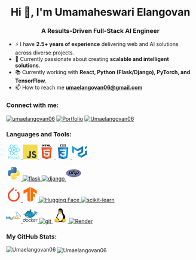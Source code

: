 <h1 align="center">Hi 👋, I'm Umamaheswari Elangovan</h1>
<h3 align="center">A Results-Driven Full-Stack AI Engineer</h3>

<!-- <p align="left"> <img src="https://komarev.com/ghpvc/?username=Umaelangovan06&label=Profile%20views&color=0e75b6&style=flat" alt="Umaelangovan06" /> </p> -->

- ⚡ I have **2.5+ years of experience** delivering web and AI solutions across diverse projects.
- 💬 Currently passionate about creating **scalable and intelligent solutions**.
- 📚 Currently working with **React, Python (Flask/Django), PyTorch, and TensorFlow**.
- 📫 How to reach me **umaelangovan06@gmail.com**

<h3 align="left">Connect with me:</h3>
<p align="left">
<a href="https://linkedin.com/in/umaelangovan06" target="blank"><img align="center" src="https://raw.githubusercontent.com/rahuldkjain/github-profile-readme-generator/master/src/images/icons/Social/linked-in-alt.svg" alt="umaelangovan06" height="30" width="40" /></a>
<a href="https://umaelangovan-portfolio.vercel.app" target="blank"><img align="center" src="https://cdn.jsdelivr.net/npm/simple-icons@3.13.0/icons/vercel.svg" alt="Portfolio" height="30" width="40" /></a>
<a href="https://github.com/Umaelangovan06" target="blank"><img align="center" src="https://www.vectorlogo.zone/logos/github/github-icon.svg" alt="Umaelangovan06" height="30" width="40" /></a>
</p>

<h3 align="left">Languages and Tools:</h3>
<p align="left">
<a href="https://reactjs.org/" target="_blank" rel="noreferrer"> <img src="https://raw.githubusercontent.com/devicons/devicon/master/icons/react/react-original-wordmark.svg" alt="react" width="40" height="40"/> </a>
<a href="https://developer.mozilla.org/en-US/docs/Web/JavaScript" target="_blank" rel="noreferrer"> <img src="https://raw.githubusercontent.com/devicons/devicon/master/icons/javascript/javascript-original.svg" alt="javascript" width="40" height="40"/> </a>
<a href="https://www.w3.org/html/" target="_blank" rel="noreferrer"> <img src="https://raw.githubusercontent.com/devicons/devicon/master/icons/html5/html5-original-wordmark.svg" alt="html5" width="40" height="40"/> </a>
<a href="https://www.w3schools.com/css/" target="_blank" rel="noreferrer"> <img src="https://raw.githubusercontent.com/devicons/devicon/master/icons/css3/css3-original-wordmark.svg" alt="css3" width="40" height="40"/> </a>
<a href="https://mui.com/" target="_blank" rel="noreferrer"> <img src="https://raw.githubusercontent.com/devicons/devicon/master/icons/materialui/materialui-original.svg" alt="materialui" width="40" height="40"/> </a>

<a href="https://www.python.org" target="_blank" rel="noreferrer"> <img src="https://raw.githubusercontent.com/devicons/devicon/master/icons/python/python-original.svg" alt="python" width="40" height="40"/> </a>
<a href="https://flask.palletsprojects.com/" target="_blank" rel="noreferrer"> <img src="https://cdn.jsdelivr.net/gh/devicons/devicon/icons/flask/flask-original.svg" alt="flask" width="40" height="40"/> </a>
<a href="https://www.djangoproject.com/" target="_blank" rel="noreferrer"> <img src="https://cdn.jsdelivr.net/gh/devicons/devicon/icons/django/django-plain.svg" alt="django" width="40" height="40"/> </a>
<a href="https://www.php.net" target="_blank" rel="noreferrer"> <img src="https://raw.githubusercontent.com/devicons/devicon/master/icons/php/php-original.svg" alt="php" width="40" height="40"/> </a>

<a href="https://pytorch.org/" target="_blank" rel="noreferrer"> <img src="https://raw.githubusercontent.com/devicons/devicon/master/icons/pytorch/pytorch-original.svg" alt="pytorch" width="40" height="40"/> </a>
<a href="https://www.tensorflow.org" target="_blank" rel="noreferrer"> <img src="https://raw.githubusercontent.com/devicons/devicon/master/icons/tensorflow/tensorflow-original.svg" alt="tensorflow" width="40" height="40"/> </a>
<a href="https://huggingface.co/" target="_blank" rel="noreferrer"> <img src="https://img.shields.io/badge/Hugging%20Face-FFD21C?style=for-the-badge&logo=huggingface&logoColor=black" alt="Hugging Face" width="40" height="40"/> </a>
<a href="https://scikit-learn.org/" target="_blank" rel="noreferrer"> <img src="https://upload.wikimedia.org/wikipedia/commons/0/05/Scikit_learn_logo_small.svg" alt="scikit-learn" width="40" height="40"/> </a>

<a href="https://www.mysql.com/" target="_blank" rel="noreferrer"> <img src="https://raw.githubusercontent.com/devicons/devicon/master/icons/mysql/mysql-original-wordmark.svg" alt="mysql" width="40" height="40"/> </a>
<a href="https://www.docker.com/" target="_blank" rel="noreferrer"> <img src="https://raw.githubusercontent.com/devicons/devicon/master/icons/docker/docker-original-wordmark.svg" alt="docker" width="40" height="40"/> </a>
<a href="https://git-scm.com/" target="_blank" rel="noreferrer"> <img src="https://www.vectorlogo.zone/logos/git-scm/git-scm-icon.svg" alt="git" width="40" height="40"/> </a>
<a href="https://www.linux.org/" target="_blank" rel="noreferrer"> <img src="https://raw.githubusercontent.com/devicons/devicon/master/icons/linux/linux-original.svg" alt="linux" width="40" height="40"/> </a>
<a href="https://render.com/" target="_blank" rel="noreferrer"> <img src="https://img.shields.io/badge/Render-46E3B7?style=for-the-badge&logo=render&logoColor=white" alt="Render" width="40" height="40"/> </a>
</p>

<h3 align="left">My GitHub Stats:</h3>

<p><img align="left" src="https://github-readme-stats.vercel.app/api/top-langs?username=Umaelangovan06&show_icons=true&locale=en&layout=compact" alt="Umaelangovan06" /></p>

<p>&nbsp;<img align="center" src="https://github-readme-stats.vercel.app/api?username=Umaelangovan06&show_icons=true&locale=en" alt="Umaelangovan06" /></p>
